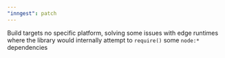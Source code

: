 ```yaml
---
"inngest": patch
---
```


Build targets no specific platform, solving some issues with edge runtimes where the library would internally attempt to `require()` some `node:*` dependencies
